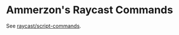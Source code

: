 # Ammerzon's Raycast Commands

See [raycast/script-commands](https://github.com/raycast/script-commands).

